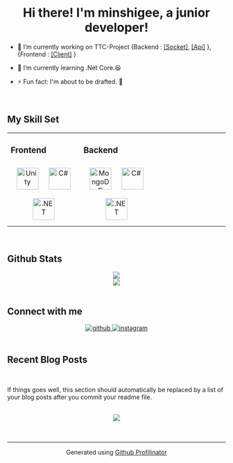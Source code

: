 # <div align="center">Hi there! I'm minshigee, a junior developer!</div>  
  

- 🔭 I’m currently working on TTC-Project {Backend : [[Socket]](https://github.com/MinShiGee/TTC-Project-Server), [[Api]](https://github.com/MinShiGee/TTC-Project-DataServer) }, {Frontend : [[Client]](https://github.com/MinShiGee/TTC-Project-Client) }  
  

- 🌱 I’m currently learning .Net Core.😆  
  

- ⚡ Fun fact: I'm about to be drafted. 🤣  
  

<br/>  


## My Skill Set  
<table><tr><td valign="top" width="33%">



### Frontend  
<div align="center">  
<img style="margin: 10px" src="http://127.0.0.1:8000/skills-assets/unity.png" alt="Unity" height="50" />  
<img style="margin: 10px" src="http://127.0.0.1:8000/skills-assets/csharp-original.svg" alt="C#" height="50" />  
<img style="margin: 10px" src="http://127.0.0.1:8000/skills-assets/dot-net-original-wordmark.svg" alt=".NET" height="50" />  
</div>

</td><td valign="top" width="33%">



### Backend  
<div align="center">  
<img style="margin: 10px" src="http://127.0.0.1:8000/skills-assets/mongodb-original-wordmark.svg" alt="MongoDB" height="50" />  
<img style="margin: 10px" src="http://127.0.0.1:8000/skills-assets/csharp-original.svg" alt="C#" height="50" />  
<img style="margin: 10px" src="http://127.0.0.1:8000/skills-assets/dot-net-original-wordmark.svg" alt=".NET" height="50" />  
</div>

</td><td valign="top" width="33%">



</td></tr></table>  

<br/>  


## Github Stats  
<div align="center"><img src="https://github-readme-stats.vercel.app/api?username=MinShiGee&show_icons=true&count_private=true&hide_border=true" align="center" /></div>  

<div align="center"><img src="https://github-readme-stats.vercel.app/api/top-langs/?username=MinShiGee&hide_border=true&layout=compact" align="center" /></div>  

<br/>  


## Connect with me  
<div align="center">
<a href="https://github.com/MinShiGee" target="_blank">
<img src=https://img.shields.io/badge/github-%2324292e.svg?&style=for-the-badge&logo=github&logoColor=white alt=github style="margin-bottom: 5px;" />
</a>
<a href="https://instagram.com/MinShiGee" target="_blank">
<img src=https://img.shields.io/badge/instagram-%23000000.svg?&style=for-the-badge&logo=instagram&logoColor=white alt=instagram style="margin-bottom: 5px;" />
</a>  
</div>  
  

<br/>  


## Recent Blog Posts  
  

<br/>  

<!-- BLOG-POST-LIST:START -->  
If things goes well, this section should automatically be replaced by a list of your blog posts after you commit your readme file. 
<!-- BLOG-POST-LIST:END -->  

<br/>  

<div align="center">
<img src="https://komarev.com/ghpvc/?username=MinShiGee&&style=flat-square" align="center" />
</div>  
  

<br/>  


<br />

----
<div align="center">Generated using <a href="https://profilinator.rishav.dev/" target="_blank">Github Profilinator</a></div>
